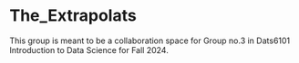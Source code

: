 # The_Extrapolats
This group is meant to be a collaboration space for Group no.3 in Dats6101 Introduction to Data Science for Fall 2024.
